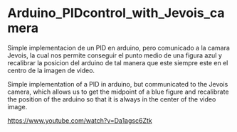 # Arduino_PIDcontrol_with_Jevois_camera

Simple implementacion de un PID en arduino, pero comunicado a la camara Jevois, la cual nos permite conseguir el punto medio de una figura azul y recalibrar la posicion del arduino de tal manera que este siempre este en el centro de la imagen de video.

Simple implementation of a PID in arduino, but communicated to the Jevois camera, which allows us to get the midpoint of a blue figure and recalibrate the position of the arduino so that it is always in the center of the video image.

https://www.youtube.com/watch?v=Da1agsc6Ztk 
